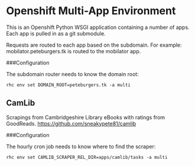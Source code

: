 Openshift Multi-App Environment
===============================

This is an Openshift Python WSGI application containing a number of apps.
Each app is pulled in as a git submodule.

Requests are routed to each app based on the subdomain. For example:
mobilator.peteburgers.tk is routed to the mobilator app.

###Configuration

The subdomain router needs to know the domain root:
```
rhc env set DOMAIN_ROOT=peteburgers.tk -a multi
```

CamLib
------
Scrapings from Cambridgeshire Library eBooks with ratings from GoodReads.
https://github.com/sneakypete81/camlib

###Configuration

The hourly cron job needs to know where to find the scraper:
```
rhc env set CAMLIB_SCRAPER_REL_DIR=apps/camlib/tasks -a multi
```

